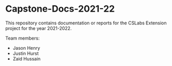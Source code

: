 # Capstone-Docs-2021-22

This repository contains documentation or reports for the CSLabs Extension project for the year 2021-2022. 

Team members:
- Jason Henry
- Justin Hurst
- Zaid Hussain